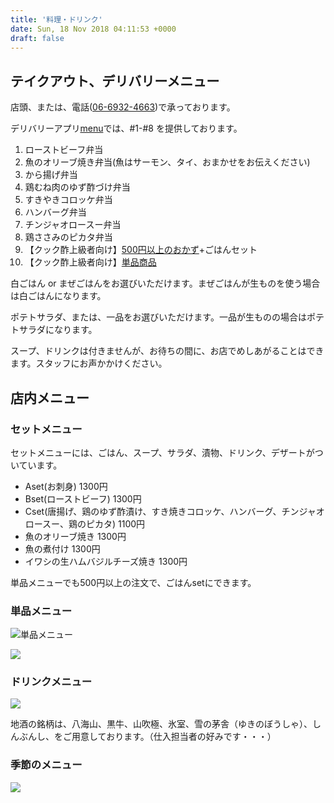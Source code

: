 ```yaml
---
title: '料理・ドリンク'
date: Sun, 18 Nov 2018 04:11:53 +0000
draft: false
---
```


テイクアウト、デリバリーメニュー
----------------

店頭、または、電話([06-6932-4663](tel:06-6932-4663))で承っております。

デリバリーアプリ[menu](https://me.nu/s61234)では、#1-#8 を提供しております。

1. ローストビーフ弁当
1. 魚のオリーブ焼き弁当(魚はサーモン、タイ、おまかせをお伝えください)
1. から揚げ弁当
1. 鶏むね肉のゆず酢づけ弁当
1. すきやきコロッケ弁当
1. ハンバーグ弁当
1. チンジャオロースー弁当
1. 鶏ささみのピカタ弁当
1. 【クック酢上級者向け】[500円以上のおかず](/menu/#tanpin)+ごはんセット
1. 【クック酢上級者向け】[単品商品](/menu/#tanpin)

白ごはん or まぜごはんをお選びいただけます。まぜごはんが生ものを使う場合は白ごはんになります。

ポテトサラダ、または、一品をお選びいただけます。一品が生ものの場合はポテトサラダになります。

スープ、ドリンクは付きませんが、お待ちの間に、お店でめしあがることはできます。スタッフにお声かかけください。

店内メニュー
------

### セットメニュー

セットメニューには、ごはん、スープ、サラダ、漬物、ドリンク、デザートがついています。

* Aset(お刺身) 1300円
* Bset(ローストビーフ) 1300円
* Cset(唐揚げ、鶏のゆず酢漬け、すき焼きコロッケ、ハンバーグ、チンジャオロースー、鶏のピカタ) 1100円
* 魚のオリーブ焼き 1300円
* 魚の煮付け 1300円
* イワシの生ハムバジルチーズ焼き 1300円

単品メニューでも500円以上の注文で、ごはんsetにできます。

### 単品メニュー

![単品メニュー](/images/2020/11/DSC_1507-1024x476.jpg)

![](/images/2020/11/DSC_1508-1024x139.jpg)

### ドリンクメニュー

![](/images/2020/11/DSC_1506-1024x932.jpg)

地酒の銘柄は、八海山、黒牛、山吹極、氷室、雪の茅舎（ゆきのぼうしゃ）、しんぶんし、をご用意しております。（仕入担当者の好みです・・・）

### 季節のメニュー

![](/images/2020/11/DSC_1511-603x1024.jpg)
